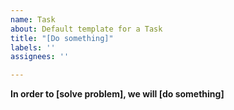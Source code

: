 ```yaml
---
name: Task
about: Default template for a Task
title: "[Do something]"
labels: ''
assignees: ''

---
```


**In order to [solve problem], we will [do something]**
